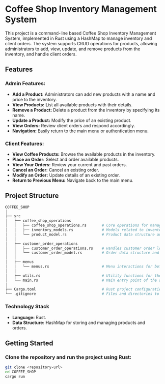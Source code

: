# Coffee Shop Inventory Management System

This project is a command-line based Coffee Shop Inventory Management System, implemented in Rust using a HashMap to manage inventory and client orders. The system supports CRUD operations for products, allowing administrators to add, view, update, and remove products from the inventory, and handle client orders.

## Features

### Admin Features:
- **Add a Product:** Administrators can add new products with a name and price to the inventory.
- **View Products:** List all available products with their details.
- **Remove a Product:** Delete a product from the inventory by specifying its name.
- **Update a Product:** Modify the price of an existing product.
- **View Orders:** Review client orders and respond accordingly.
- **Navigation:** Easily return to the main menu or authentication menu.

### Client Features:
- **View Coffee Products:** Browse the available products in the inventory.
- **Place an Order:** Select and order available products.
- **View Your Orders:** Review your current and past orders.
- **Cancel an Order:** Cancel an existing order.
- **Modify an Order:** Update details of an existing order.
- **Return to Previous Menu:** Navigate back to the main menu.

## Project Structure

```bash
COFFEE_SHOP
│
├── src
│   ├── coffee_shop_operations
│   │   ├── coffee_shop_operations.rs       # Core operations for managing coffee shop inventory
│   │   ├── inventory_models.rs             # Models related to inventory items
│   │   └── product_model.rs                # Product data structure and related functions
│   │
│   ├── customer_order_operations
│   │   ├── customer_order_operations.rs    # Handles customer order logic
│   │   └── customer_order_model.rs         # Order data structure and related functions
│   │
│   ├── menus
│   │   └── menus.rs                        # Menu interactions for both admin and clients
│   │
│   ├── utils.rs                            # Utility functions for the project
│   └── main.rs                             # Main entry point of the application
│
├── Cargo.toml                              # Rust project configuration file
└── .gitignore                              # Files and directories to ignore in version control
```


### Technology Stack
- **Language:** Rust.
- **Data Structure:** HashMap for storing and managing products and orders.


## Getting Started

### Clone the repository and run the project using Rust:
```bash
git clone <repository-url>
cd COFFEE_SHOP
cargo run
```
